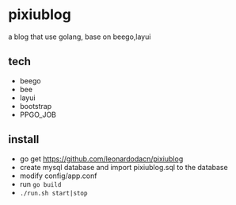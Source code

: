 # pixiublog

a blog that use golang, base on beego,layui

## tech

+ beego
+ bee
+ layui
+ bootstrap
+ PPGO_JOB

## install

- go get https://github.com/leonardodacn/pixiublog
- create mysql database and import pixiublog.sql to the database
- modify config/app.conf
- run `go build`
- `./run.sh start|stop`
